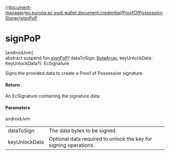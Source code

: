 //[document-manager](../../../index.md)/[eu.europa.ec.eudi.wallet.document.credential](../index.md)/[ProofOfPossessionSigner](index.md)/[signPoP](sign-po-p.md)

# signPoP

[androidJvm]\
abstract suspend fun [signPoP](sign-po-p.md)(
dataToSign: [ByteArray](https://kotlinlang.org/api/latest/jvm/stdlib/kotlin-stdlib/kotlin/-byte-array/index.html),
keyUnlockData: KeyUnlockData?): EcSignature

Signs the provided data to create a Proof of Possession signature.

#### Return

An EcSignature containing the signature data.

#### Parameters

androidJvm

| | |
|---|---|
| dataToSign | The data bytes to be signed. |
| keyUnlockData | Optional data required to unlock the key for signing operations. |
